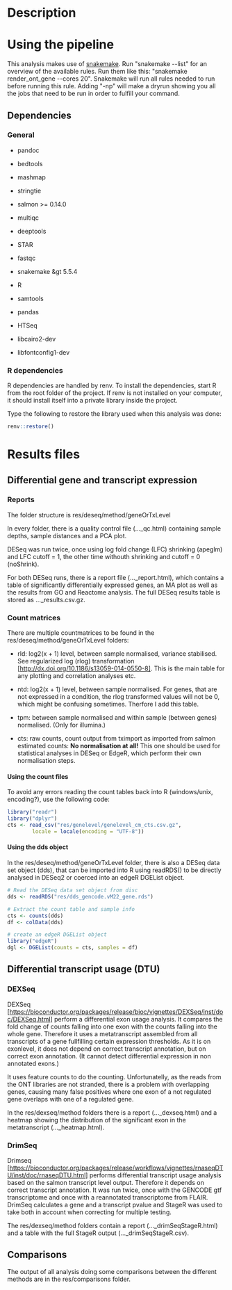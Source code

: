 # Description

# Using the pipeline

This analysis makes use of [snakemake](https://snakemake.readthedocs.io/en/stable/).
Run "snakemake --list" for an overview of the available rules.
Run them like this: "snakemake render_ont_gene --cores 20". Snakemake will run
all rules needed to run before running this rule. Adding "-np" will make a dryrun
showing you all the jobs that need to be run in order to fulfill your command.

## Dependencies

### General

* pandoc
* bedtools
* mashmap
* stringtie
* salmon >= 0.14.0
* multiqc
* deeptools
* STAR
* fastqc
* snakemake &gt 5.5.4
* R
* samtools
* pandas
* HTSeq

* libcairo2-dev
* libfontconfig1-dev

### R dependencies 

R dependencies are handled by renv. To install the dependencies, start R from the
root folder of the project. If renv is not installed on your computer, it should
install itself into a private library inside the project.

Type the following to restore the library used when this analysis was done:

```R
renv::restore()
```
    
# Results files

## Differential gene and transcript expression

### Reports

The folder structure is res/deseq/method/geneOrTxLevel

In every folder, there is a quality control file (..._qc.html) containing sample depths,
sample distances and a PCA plot.

DESeq was run twice, once using log fold change (LFC) shrinking (apeglm) and LFC
cutoff = 1, the other time withouth shrinking and cutoff = 0 (noShrink).

For both DESeq runs, there is a report file (..._report.html), which contains
a table of significantly differentially expressed genes, an MA plot as well as
the results from GO and Reactome analysis. The full DESeq results table is stored
as ..._results.csv.gz.

### Count matrices

There are multiple countmatrices to be found in the res/deseq/method/geneOrTxLevel folders:

* rld: log2(x + 1) level, between sample normalised, variance stabilised. See regularized log (rlog) transformation
[http://dx.doi.org/10.1186/s13059-014-0550-8]. This is the main table for any plotting and correlation analyses etc.

* ntd: log2(x + 1) level, between sample normalised. For genes, that are not expressed in a condition, the rlog transformed
values will not be 0, which might be confusing sometimes. Therfore I add this table.

* tpm: between sample normalised and within sample (between genes) normalised. 
(Only for illumina.)

* cts: raw counts, count output from tximport as imported from salmon estimated
counts: **No normalisation at all!** This one should be used for statistical
analyses in DESeq or EdgeR, which perform their own normalisation steps.

#### Using the count files

To avoid any errors reading the count tables back into R (windows/unix, encoding?),
use the following code:

```R
library("readr")
library("dplyr")
cts <- read_csv("res/genelevel/genelevel_cm_cts.csv.gz",
        locale = locale(encoding = "UTF-8"))
```

#### Using the dds object

In the res/deseq/method/geneOrTxLevel folder, there is also a DESeq data set object (dds), that can be imported into R
using readRDS() to be directly analysed in DESeq2 or coerced into an edgeR DGEList object.

```R
# Read the DESeq data set object from disc
dds <- readRDS("res/dds_gencode.vM22_gene.rds")

# Extract the count table and sample info
cts <- counts(dds)
df <- colData(dds)

# create an edgeR DGEList object
library("edgeR")
dgl <- DGEList(counts = cts, samples = df)
```

## Differential transcript usage (DTU)

### DEXSeq

DEXSeq [https://bioconductor.org/packages/release/bioc/vignettes/DEXSeq/inst/doc/DEXSeq.html]
perform a differential exon usage analysis. It compares the fold change of counts falling
into one exon with the counts falling into the whole gene. Therefore it uses a metatranscript
assembled from all transcripts of a gene fullfilling certain expression thresholds.
As it is on exonlevel, it does not depend on correct transcript annotation, but 
on correct exon annotation. (It cannot detect differential expression in non annotated
exons.)

It uses feature counts to do the counting. Unfortunatelly, as the reads from the
ONT libraries are not stranded, there is a problem with overlapping genes, causing
many false positives where one exon of a not regulated gene overlaps with one of a
regulated gene.

In the res/dexseq/method folders there is a report (..._dexseq.html) and a heatmap
showing the distribution of the significant exon in the metatranscript (..._heatmap.html).

### DrimSeq

Drimseq [https://bioconductor.org/packages/release/workflows/vignettes/rnaseqDTU/inst/doc/rnaseqDTU.html]
performs differential transcript usage analysis based on the salmon transcript level output.
Therefore it depends on correct transcript annotation. It was run twice, once with the GENCODE
gtf transcriptome and once with a reannotated transcriptome from FLAIR. DrimSeq calculates
a gene and a transcript pvalue and StageR was used to take both in account when
correcting for multiple testing.

The res/dexseq/method folders contain a report (..._drimSeqStageR.html) and a
table with the full StageR output (..._drimSeqStageR.csv).

## Comparisons

The output of all analysis doing some comparisons between the different methods
are in the  res/comparisons folder.

